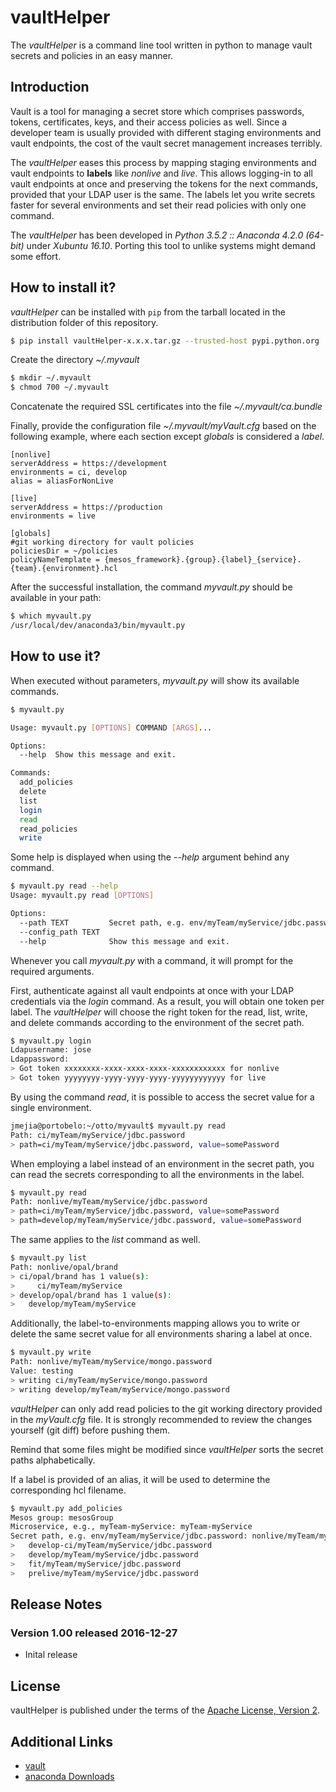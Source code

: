 
# vaultHelper

The *vaultHelper* is a command line tool written in python to manage vault secrets and policies
in an easy manner.

## Introduction

Vault is a tool for managing a secret store which comprises passwords, tokens, certificates, keys,
and their access policies as well.  Since a developer team is usually provided with different staging environments and
vault endpoints, the cost of the vault secret management increases terribly.  

The *vaultHelper* eases this process by mapping staging environments and vault endpoints to
**labels** like *nonlive* and *live*.  This allows logging-in to all vault endpoints at once
and preserving the tokens for the next commands, provided that your LDAP user is the same.  The labels let you write secrets faster for several environments and set their read policies with only one command.

The *vaultHelper* has been developed in *Python 3.5.2 :: Anaconda 4.2.0 (64-bit)* under *Xubuntu 16.10*.  Porting this tool to unlike systems might demand some effort.

## How to install it?

*vaultHelper* can be installed with `pip` from the  tarball located in the distribution folder of this repository.

```bash
$ pip install vaultHelper-x.x.x.tar.gz --trusted-host pypi.python.org
```

Create the directory *~/.myvault*

```bash
$ mkdir ~/.myvault
$ chmod 700 ~/.myvault
```

Concatenate the required SSL certificates into the file *~/.myvault/ca.bundle*

Finally, provide the configuration file *~/.myvault/myVault.cfg* based on the following example, where each section except *globals* is considered a *label*.

```
[nonlive]
serverAddress = https://development
environments = ci, develop
alias = aliasForNonLive

[live]
serverAddress = https://production
environments = live

[globals]
#git working directory for vault policies
policiesDir = ~/policies
policyNameTemplate = {mesos_framework}.{group}.{label}_{service}.{team}.{environment}.hcl
```

After the successful installation, the command *myvault.py* should be available in your path:

```bash
$ which myvault.py
/usr/local/dev/anaconda3/bin/myvault.py
```

## How to use it?

When executed without parameters, *myvault.py* will show its available commands.

```bash
$ myvault.py

Usage: myvault.py [OPTIONS] COMMAND [ARGS]...

Options:
  --help  Show this message and exit.

Commands:
  add_policies
  delete
  list
  login
  read
  read_policies
  write
```

Some help is displayed when using the *--help* argument behind any command.

```bash
$ myvault.py read --help
Usage: myvault.py read [OPTIONS]

Options:
  --path TEXT         Secret path, e.g. env/myTeam/myService/jdbc.password
  --config_path TEXT
  --help              Show this message and exit.
```


Whenever you call *myvault.py* with a command, it will prompt for the required arguments.

First, authenticate against all vault endpoints at once with your LDAP credentials via the *login* command.  As a result, you will obtain one token per label. The *vaultHelper* will choose the right token for the read, list, write, and delete commands according
to the environment of the secret path.

```bash
$ myvault.py login
Ldapusername: jose
Ldappassword:
> Got token xxxxxxxx-xxxx-xxxx-xxxx-xxxxxxxxxxxx for nonlive
> Got token yyyyyyyy-yyyy-yyyy-yyyy-yyyyyyyyyyyy for live
```

By using the command *read*, it is possible to access the secret value for a single environment.

```bash
jmejia@portobelo:~/otto/myvault$ myvault.py read
Path: ci/myTeam/myService/jdbc.password
> path=ci/myTeam/myService/jdbc.password, value=somePassword
```

When employing a label instead of an environment in the secret path, you can read the secrets
corresponding to all the environments in the label.

```bash
$ myvault.py read
Path: nonlive/myTeam/myService/jdbc.password
> path=ci/myTeam/myService/jdbc.password, value=somePassword
> path=develop/myTeam/myService/jdbc.password, value=somePassword
```

The same applies to the *list* command as well.

```bash
$ myvault.py list
Path: nonlive/opal/brand
> ci/opal/brand has 1 value(s):
>	  ci/myTeam/myService
> develop/opal/brand has 1 value(s):
>   develop/myTeam/myService

```


Additionally, the label-to-environments mapping allows you to write or delete the same secret value for all environments sharing a label at once.

```bash
$ myvault.py write
Path: nonlive/myTeam/myService/mongo.password
Value: testing
> writing ci/myTeam/myService/mongo.password
> writing develop/myTeam/myService/mongo.password
```

*vaultHelper* can only add read policies to the git working directory provided in the *myVault.cfg* file.  It is strongly recommended to review the changes yourself (git diff) before pushing them.

Remind that some files might be modified since *vaultHelper* sorts the secret paths alphabetically.

If a label is provided of an alias, it will be used to determine the corresponding hcl filename.

```bash
$ myvault.py add_policies
Mesos group: mesosGroup
Microservice, e.g., myTeam-myService: myTeam-myService
Secret path, e.g. env/myTeam/myService/jdbc.password: nonlive/myTeam/myService/jdbc.password
>	develop-ci/myTeam/myService/jdbc.password
>	develop/myTeam/myService/jdbc.password
>	fit/myTeam/myService/jdbc.password
>	prelive/myTeam/myService/jdbc.password
```


## Release Notes

### Version 1.00 released 2016-12-27
* Inital release

## License
vaultHelper is published under the terms of the [Apache License, Version 2](http://www.apache.org/licenses/LICENSE-2.0.html).

## Additional Links
* [vault](https://www.vaultproject.io/)
* [anaconda Downloads](https://www.continuum.io/downloads)
